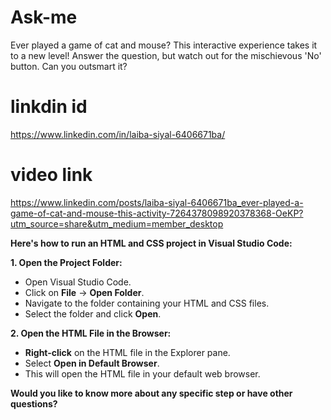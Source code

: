 # Ask-me
Ever played a game of cat and mouse? This interactive experience takes it to a new level! Answer the question, but watch out for the mischievous 'No' button. Can you outsmart it?
# linkdin id 
https://www.linkedin.com/in/laiba-siyal-6406671ba/
# video link 
https://www.linkedin.com/posts/laiba-siyal-6406671ba_ever-played-a-game-of-cat-and-mouse-this-activity-7264378098920378368-OeKP?utm_source=share&utm_medium=member_desktop


**Here's how to run an HTML and CSS project in Visual Studio Code:**

**1. Open the Project Folder:**
   - Open Visual Studio Code.
   - Click on **File** -> **Open Folder**.
   - Navigate to the folder containing your HTML and CSS files.
   - Select the folder and click **Open**.

**2. Open the HTML File in the Browser:**
   - **Right-click** on the HTML file in the Explorer pane.
   - Select **Open in Default Browser**.
   - This will open the HTML file in your default web browser.

 
**Would you like to know more about any specific step or have other questions?**
